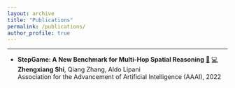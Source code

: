 ```yaml
---
layout: archive
title: "Publications"
permalink: /publications/
author_profile: true
---
```



------
* **StepGame: A New Benchmark for Multi-Hop Spatial Reasoning** [:paperclip:](https://github.com/ZhengxiangShi/StepGame) [:computer:](https://github.com/ZhengxiangShi/StepGame) <br />
  **Zhengxiang Shi**, Qiang Zhang, Aldo Lipani <br />
  Association for the Advancement of Artificial Intelligence (AAAI), 2022 <br />

<!-- {% if author.googlescholar %}
  You can also find my articles on <u><a href="{{author.googlescholar}}">my Google Scholar profile</a>.</u>
{% endif %}

{% include base_path %}

{% for post in site.publications reversed %}
  {% include archive-single.html %}
{% endfor %} -->
